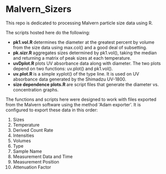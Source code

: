 # Malvern_Sizers

This repo is dedicated to processing Malvern particle size data using R.

The scripts hosted here do the following: 

- <b> pk1.vol.R </b> determines the diameter at the greatest percent by volume 
from the size data using max.col() and a good deal of subsetting.
- <b> pk.sizr.R </b> aggregates sizes determined by pk1.vol(), taking the median 
and returning a matrix of peak sizes at each temperature.
- <b> uvDplot.R </b> plots UV absorbance data along with diameter. The two plots
depend on two functions: uv.plot() and pk1.vol(). 
- <b> uv.plot.R </b> is a simple xyplot() of the type line. It is used on UV absorbance
data generated by the Shimadzu UV-1800. 
- <b> size dependence plots.R </b> are script files that generate the diameter
vs. concentration graphs. 

The functions and scripts here were designed to work with files exported
from the Malvern software using the method 'Adam exporter'. It is configured to
export these data in this order:

1. Sizes
2. Temperature
3. Derived Count Rate
4. Intensities
5. Volumes
6. Type
7. Sample Name
8. Measurement Data and Time
9. Measurement Position
10. Attenuation Factor


